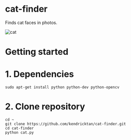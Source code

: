 # cat-finder
Finds cat faces in photos.

![cat](http://i.imgur.com/G6ZxwGO.png)

# Getting started

# 1. Dependencies
    sudo apt-get install python python-dev python-opencv

# 2. Clone repository
    cd ~
    git clone https://github.com/kendricktan/cat-finder.git
    cd cat-finder
    python cat.py
